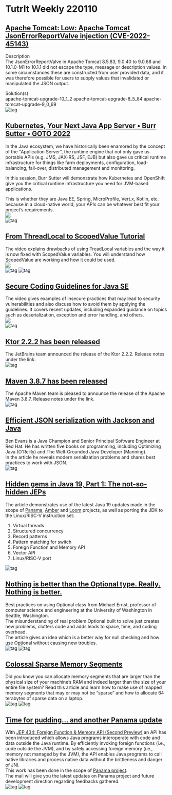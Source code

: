 # TutrIt Weekly 220110

## [Apache Tomcat: Low: Apache Tomcat JsonErrorReportValve injection (CVE-2022-45143)](https://www.rapid7.com/db/vulnerabilities/apache-tomcat-cve-2022-45143/)
Description  
The JsonErrorReportValve in Apache Tomcat 8.5.83, 9.0.40 to 9.0.68 and 10.1.0-M1 to 10.1.1 did not escape the type, 
message or description values. In some circumstances these are constructed from user provided data, and it was therefore 
possible for users to supply values that invalidated or manipulated the JSON output.

Solution(s)  
apache-tomcat-upgrade-10_1_2 apache-tomcat-upgrade-8_5_84 apache-tomcat-upgrade-9_0_69  
![tag](https://img.shields.io/badge/Vulnerability-1min-blueviolet.svg?labelColor=red)

## [Kubernetes, Your Next Java App Server • Burr Sutter • GOTO 2022](https://www.youtube.com/watch?v=pwxAZWqt4I8)
In the Java ecosystem, we have historically been enamored by the concept of the "Application Server",
the runtime engine that not only gave us portable APIs (e.g. JMS, JAX-RS, JSF, EJB) but also gave us critical runtime
infrastructure for things like farm deployments, configuration, load-balancing, fail-over, distributed management and monitoring.

In this session, Burr Sutter will demonstrate how Kubernetes and OpenShift give you the critical runtime infrastructure you need for JVM-based applications.

This is whether they are Java EE, Spring, MicroProfile, Vert.x, Kotlin, etc. because in a cloud-native world,
your APIs can be whatever best fit your project’s requirements.  
[![](http://img.youtube.com/vi/pwxAZWqt4I8/0.jpg)](http://www.youtube.com/watch?v=pwxAZWqt4I8)  
![tag](https://img.shields.io/badge/video-44min-blueviolet.svg)

## [From ThreadLocal to ScopedValue Tutorial](https://www.youtube.com/watch?v=fjvGzBFmyhM)
The video explains drawbacks of using TreadLocal variables and the way it is now fixed with ScopedValue variables. You
will understand how ScopedValue are working and how it could be used.  
[![](http://img.youtube.com/vi/fjvGzBFmyhM/0.jpg)](http://www.youtube.com/watch?v=fjvGzBFmyhM)  
![tag](https://img.shields.io/badge/JDK-20-blue.svg) ![tag](https://img.shields.io/badge/video-18min-blueviolet.svg)  

## [Secure Coding Guidelines for Java SE](https://www.youtube.com/watch?v=4iEiKa1JmBU)
The video gives examples of insecure practices that may lead to security vulnerabilities and also discuss 
how to avoid them by applying the guidelines. It covers recent updates, including expanded guidance on topics such as deserialization, 
exception and error handling, and others.  
[![](http://img.youtube.com/vi/4iEiKa1JmBU/0.jpg)](http://www.youtube.com/watch?v=4iEiKa1JmBU)  
![tag](https://img.shields.io/badge/video-32min-blueviolet.svg)

## [Ktor 2.2.2 has been released](https://ktor.io/changelog/2.2/)
The JetBrains team announced the release of the Ktor 2.2.2. Release notes under the link.    
![tag](https://img.shields.io/badge/article-1min-blueviolet.svg)

## [Maven 3.8.7 has been released](https://maven.apache.org/docs/3.8.7/release-notes.html)
The Apache Maven team is pleased to announce the release of the Apache Maven 3.8.7. Release notes under the link.    
![tag](https://img.shields.io/badge/article-1min-blueviolet.svg)

## [Efficient JSON serialization with Jackson and Java](https://blogs.oracle.com/javamagazine/post/java-json-serialization-jackson)
Ben Evans is a Java Champion and Senior Principal Software Engineer at Red Hat. He has written five books on programming, 
including Optimizing Java (O'Reilly) and The Well-Grounded Java Developer (Manning).  
In the article he reveals modern serialization problems and shares best practices to work with JSON.  
![tag](https://img.shields.io/badge/article-16min-blueviolet.svg)

## [Hidden gems in Java 19, Part 1: The not-so-hidden JEPs](https://blogs.oracle.com/javamagazine/post/java-19-gems-jeps)
The article demonstrates use of the latest Java 19 updates made in the scope of [Panama](https://openjdk.org/projects/panama/), 
[Amber](https://openjdk.org/projects/amber/) and [Loom](https://wiki.openjdk.org/display/loom) projects,
as well as porting the JDK to the Linux/RISC-V instruction set:
1. Virtual threads
2. Structured concurrency
3. Record patterns
4. Pattern matching for switch
5. Foreign Function and Memory API
6. Vector API
7. Linux/RISC-V port  

![tag](https://img.shields.io/badge/article-18min-blueviolet.svg)

## [Nothing is better than the Optional type. Really. Nothing is better.](https://blogs.oracle.com/javamagazine/post/optional-class-null-pointer-drawbacks)
Best practices on using Optional class from Michael Ernst, professor of computer science and engineering at the University of Washington in Seattle, Washington.  
The misunderstanding of real problem Optional built to solve just creates new problems, clutters code and adds leads to space, time, and coding overhead.  
The article gives an idea which is a better way for null checking and how use Optional without causing new troubles.  
![tag](https://img.shields.io/badge/JDK-8-blue.svg) ![tag](https://img.shields.io/badge/artilce-10min-blueviolet.svg)

## [Colossal Sparse Memory Segments](https://https://minborgsjavapot.blogspot.com/2023/01/java-20-colossal-sparse-memory-segments.html)
Did you know you can allocate memory segments that are larger than the physical size of your machine’s RAM and indeed larger 
than the size of your entire file system? Read this article and learn how to make use of mapped memory segments that may 
or may not be “sparse” and how to allocate 64 terabytes of sparse data on a laptop.  
![tag](https://img.shields.io/badge/JDK-20-blue.svg) ![tag](https://img.shields.io/badge/article-5min-blueviolet.svg)  

## [Time for pudding... and another Panama update](https://mail.openjdk.org/pipermail/panama-dev/2022-December/018182.html)
With [JEP 434: Foreign Function & Memory API (Second Preview)](https://openjdk.org/jeps/434) an API has been introduced which allows Java programs interoperate 
with code and data outside the Java runtime. By efficiently invoking foreign functions (i.e., code outside the JVM), 
and by safely accessing foreign memory (i.e., memory not managed by the JVM), the API enables Java programs to call native 
libraries and process native data without the brittleness and danger of JNI.  
This work has been done in the scope of [Panama project](https://openjdk.org/projects/panama/).  
The mail will give you the latest updates on Panama project and future development direction regarding feedbacks gathered.  
![tag](https://img.shields.io/badge/JDK-20-blue.svg) ![tag](https://img.shields.io/badge/mail-5min-blueviolet.svg)  
